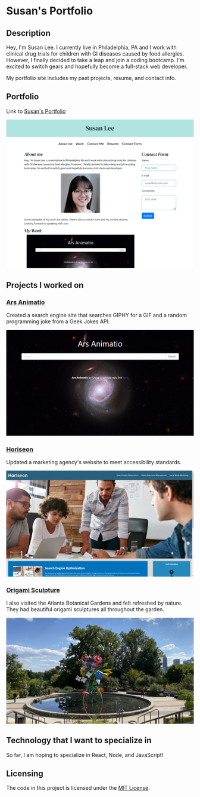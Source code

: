 # Susan's Portfolio

## Description

Hey, I'm Susan Lee. I currently live in Philadelphia, PA and I work with clinical drug trials for children with GI diseases caused by food allergies. However, I finally decided to take a leap and join a coding bootcamp. I'm excited to switch gears and hopefully become a full-stack web developer.

My portfolio site includes my past projects, resume, and contact info.

## Portfolio

Link to [Susan's Portfolio](https://s-s-lee.github.io/susan-portfolio/)

<img src="./assets/images/susans-portfolio-screenshot-1.png" alt="screenshot of Susan's portfolio">


## Projects I worked on

### [Ars Animatio](https://github.com/RahsanLewis/ARS-Animatio/)

Created a search engine site that searches GIPHY for a GIF and a random programming joke from a Geek Jokes API.

<img src="./assets/images/ars-animatio-screenshot.png" alt="image of Ars Animatio's website">

### [Horiseon](https://s-s-lee.github.io/code-refactor/)

Updated a marketing agency's website to meet accessibility standards.

<img src="./assets/images/horiseon-website-screenshot.png" alt="image of Horiseon's website">

### [Origami Sculpture](https://s-s-lee.github.io/code-refactor/)

I also visited the Atlanta Botanical Gardens and felt refreshed by nature. They had beautiful origami sculptures all throughout the garden.

<img src="./assets/images/origami-sculpture.jpg" alt="image of an origami sculpture in a botanical garden with a city skyline in the background">

## Technology that I want to specialize in

So far, I am hoping to specialize in React, Node, and JavaScript!

## Licensing

The code in this project is licensed under the [MIT License](https://github.com/s-s-lee/susan-portfolio/blob/main/LICENSE).